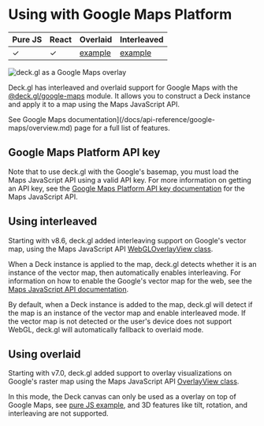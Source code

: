 # Using with Google Maps Platform

| Pure JS | React | Overlaid | Interleaved |
| ----- | ----- | ----- | ----- |
| ✓ | ✓ | [example](https://github.com/visgl/deck.gl/tree/8.8-release/examples/get-started/pure-js/google-maps) | [example](https://developers.google.com/maps/documentation/javascript/examples/deckgl-tripslayer) |

![deck.gl as a Google Maps overlay](https://raw.github.com/visgl/deck.gl-data/master/images/whats-new/google-maps.jpg)

Deck.gl has interleaved and overlaid support for Google Maps with the [@deck.gl/google-maps](/docs/api-reference/google-maps/overview.md) module. It allows you to construct a Deck instance and apply it to a map using the Maps JavaScript API.

See Google Maps documentation](/docs/api-reference/google-maps/overview.md) page for a full list of features.

## Google Maps Platform API key

Note that to use deck.gl with the Google's basemap, you must load the Maps JavaScript API using a valid API key. For more information on getting an API key, see the [Google Maps Platform API key documentation](https://developers.google.com/maps/documentation/javascript/get-api-key) for the Maps JavaScript API.

## Using interleaved

Starting with v8.6, deck.gl added interleaving support on Google's vector map, using the Maps JavaScript API [WebGLOverlayView class](https://developers.google.com/maps/documentation/javascript/webgl/webgl-overlay-view).

When a Deck instance is applied to the map, deck.gl detects whether it is an instance of the vector map, then automatically enables interleaving. For information on how to enable the Google's vector map for the web, see the [Maps JavaScript API documentation](https://developers.google.com/maps/documentation/javascript/vector-map). 

By default, when a Deck instance is added to the map, deck.gl will detect if the map is an instance of the vector map and enable interleaved mode. If the vector map is not detected or the user's device does not support WebGL, deck.gl will automatically fallback to overlaid mode.

## Using overlaid

Starting with v7.0, deck.gl added support to overlay visualizations on Google's raster map using the Maps JavaScript API [OverlayView class](https://developers.google.com/maps/documentation/javascript/reference/#OverlayView).

In this mode, the Deck canvas can only be used as a overlay on top of Google Maps, see [pure JS example](https://github.com/visgl/deck.gl/tree/8.8-release/examples/get-started/pure-js/google-maps), and 3D features like tilt, rotation, and interleaving are not supported.